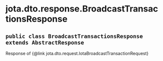 # jota.dto.response.BroadcastTransactionsResponse

## `public class BroadcastTransactionsResponse extends AbstractResponse`

Response of {@link jota.dto.request.IotaBroadcastTransactionRequest}
